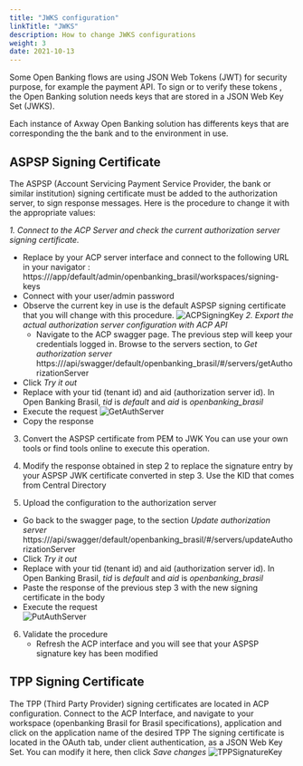 ```yaml
---
title: "JWKS configuration"
linkTitle: "JWKS"
description: How to change JWKS configurations 
weight: 3
date: 2021-10-13
---
```


Some Open Banking flows are using JSON Web Tokens (JWT) for security purpose, for example the payment API.
To sign or to verify these tokens , the Open Banking solution needs keys that are stored in a JSON Web Key Set (JWKS).

Each instance of Axway Open Banking solution has differents keys that are corresponding the the bank and to the environment in use.

##  ASPSP Signing Certificate

The ASPSP (Account Servicing Payment Service Provider, the bank or similar institution) signing certificate must be added to the authorization server, to sign response messages.
Here is the procedure to change it with the appropriate values:

*1. Connect to the ACP Server and check the current authorization server signing certificate.*

* Replace <ACP server interface> by your ACP server interface and connect to the following URL in your navigator :
   https://<ACP server interface>/app/default/admin/openbanking_brasil/workspaces/signing-keys
* Connect with your user/admin password
* Observe the current key in use is the default ASPSP signing certificate that you will change with this procedure.
 ![ACPSigningKey](/Images/ACPSigningKey.PNG)
*2. Export the actual authorization server configuration with ACP API*
   * Navigate to the ACP swagger page. The previous step will keep your credentials logged in.
   Browse to the servers section, to *Get authorization server*
   https://<ACP server interface>/api/swagger/default/openbanking_brasil/#/servers/getAuthorizationServer
* Click *Try it out*
* Replace with your tid (tenant id) and aid (authorization server id). In Open Banking Brasil, *tid* is *default* and *aid* is *openbanking_brasil*
* Execute the request
![GetAuthServer](/Images/GetAuthServer.PNG)
* Copy the response
 
3. Convert the ASPSP certificate from PEM to JWK
   You can use your own tools or find tools online to execute this operation.
   
4. Modify the response obtained in step 2 to replace the signature entry by your ASPSP JWK certificate converted in step 3.
   Use the KID that comes from Central Directory
   
5. Upload the configuration to the authorization server
* Go back to the swagger page, to the section *Update authorization server*
   https://<ACP server interface>/api/swagger/default/openbanking_brasil/#/servers/updateAuthorizationServer
* Click *Try it out*
* Replace with your tid (tenant id) and aid (authorization server id). In Open Banking Brasil, *tid* is *default* and *aid* is *openbanking_brasil*
* Paste the response of the previous step 3 with the new signing certificate in the body 
* Execute the request   
![PutAuthServer](/Images/PutAuthServer.PNG)
   
6. Validate the procedure
   * Refresh the ACP interface and you will see that your ASPSP signature key has been modified

   

##  TPP Signing Certificate
  
The TPP (Third Party Provider) signing certificates are located in ACP configuration.
Connect to the ACP Interface, and navigate to your workspace (openbanking Brasil for Brasil specifications), application and click on the application name of the desired TPP
The signing certificate is located in the OAuth tab, under client authentication, as a JSON Web Key Set. You can modify it here, then click *Save changes*
![TPPSignatureKey](/Images/TPPSignatureKey.PNG)
   
   
